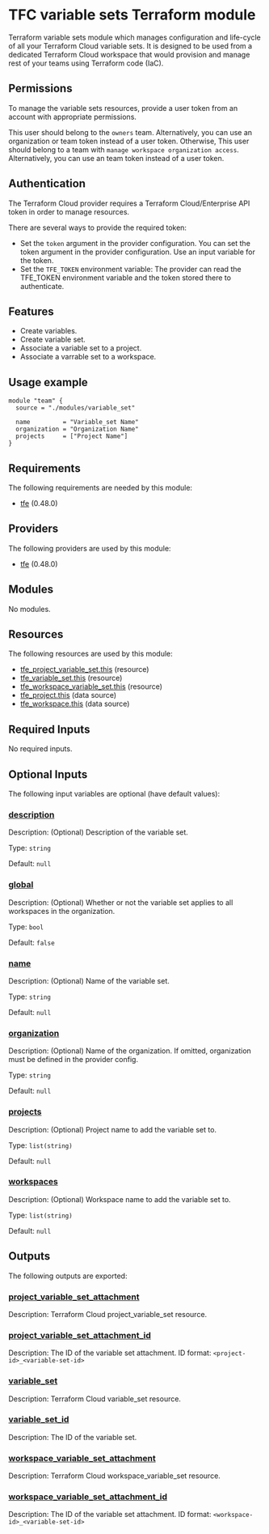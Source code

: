 # TFC variable sets Terraform module

Terraform variable sets module which manages configuration and life-cycle 
of all your Terraform Cloud variable sets. It is designed to be used from 
a dedicated Terraform Cloud workspace that would provision and manage 
rest of your teams using Terraform code (IaC).

## Permissions

To manage the variable sets resources, provide a user token from an account with 
appropriate permissions. 

This user should belong to the `owners` team. Alternatively, you can use an 
organization or team token instead of a user token. Otherwise, This user should 
belong to a team with `manage workspace organization access`. Alternatively, you 
can use an team token instead of a user token.

## Authentication

The Terraform Cloud provider requires a Terraform Cloud/Enterprise API token in 
order to manage resources.

There are several ways to provide the required token:

- Set the `token` argument in the provider configuration. You can set the token argument in the provider configuration. Use an
input variable for the token.
- Set the `TFE_TOKEN` environment variable: The provider can read the TFE_TOKEN environment variable and the token stored there
to authenticate.

## Features

- Create variables.
- Create variable set.
- Associate a variable set to a project.
- Associate a varrable set to a workspace.

## Usage example
```hcl
module "team" {
  source = "./modules/variable_set"

  name         = "Variable_set Name"
  organization = "Organization Name"
  projects     = ["Project Name"]
}
```

<!-- BEGIN_TF_DOCS -->
## Requirements

The following requirements are needed by this module:

- <a name="requirement_tfe"></a> [tfe](#requirement\_tfe) (0.48.0)

## Providers

The following providers are used by this module:

- <a name="provider_tfe"></a> [tfe](#provider\_tfe) (0.48.0)

## Modules

No modules.

## Resources

The following resources are used by this module:

- [tfe_project_variable_set.this](https://registry.terraform.io/providers/hashicorp/tfe/0.48.0/docs/resources/project_variable_set) (resource)
- [tfe_variable_set.this](https://registry.terraform.io/providers/hashicorp/tfe/0.48.0/docs/resources/variable_set) (resource)
- [tfe_workspace_variable_set.this](https://registry.terraform.io/providers/hashicorp/tfe/0.48.0/docs/resources/workspace_variable_set) (resource)
- [tfe_project.this](https://registry.terraform.io/providers/hashicorp/tfe/0.48.0/docs/data-sources/project) (data source)
- [tfe_workspace.this](https://registry.terraform.io/providers/hashicorp/tfe/0.48.0/docs/data-sources/workspace) (data source)

## Required Inputs

No required inputs.

## Optional Inputs

The following input variables are optional (have default values):

### <a name="input_description"></a> [description](#input\_description)

Description: (Optional) Description of the variable set.

Type: `string`

Default: `null`

### <a name="input_global"></a> [global](#input\_global)

Description: (Optional) Whether or not the variable set applies to all workspaces in the organization.

Type: `bool`

Default: `false`

### <a name="input_name"></a> [name](#input\_name)

Description: (Optional) Name of the variable set.

Type: `string`

Default: `null`

### <a name="input_organization"></a> [organization](#input\_organization)

Description: (Optional) Name of the organization. If omitted, organization must be defined in the provider config.

Type: `string`

Default: `null`

### <a name="input_projects"></a> [projects](#input\_projects)

Description: (Optional) Project name to add the variable set to.

Type: `list(string)`

Default: `null`

### <a name="input_workspaces"></a> [workspaces](#input\_workspaces)

Description: (Optional) Workspace name to add the variable set to.

Type: `list(string)`

Default: `null`

## Outputs

The following outputs are exported:

### <a name="output_project_variable_set_attachment"></a> [project\_variable\_set\_attachment](#output\_project\_variable\_set\_attachment)

Description: Terraform Cloud project\_variable\_set resource.

### <a name="output_project_variable_set_attachment_id"></a> [project\_variable\_set\_attachment\_id](#output\_project\_variable\_set\_attachment\_id)

Description: The ID of the variable set attachment. ID format: `<project-id>_<variable-set-id>`

### <a name="output_variable_set"></a> [variable\_set](#output\_variable\_set)

Description: Terraform Cloud variable\_set resource.

### <a name="output_variable_set_id"></a> [variable\_set\_id](#output\_variable\_set\_id)

Description: The ID of the variable set.

### <a name="output_workspace_variable_set_attachment"></a> [workspace\_variable\_set\_attachment](#output\_workspace\_variable\_set\_attachment)

Description: Terraform Cloud workspace\_variable\_set resource.

### <a name="output_workspace_variable_set_attachment_id"></a> [workspace\_variable\_set\_attachment\_id](#output\_workspace\_variable\_set\_attachment\_id)

Description: The ID of the variable set attachment. ID format: `<workspace-id>_<variable-set-id>`
<!-- END_TF_DOCS -->